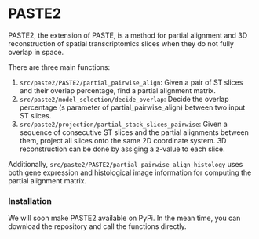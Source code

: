 # PASTE2


PASTE2, the extension of PASTE, is a method for partial alignment and 3D reconstruction of spatial transcriptomics slices when they do not fully overlap in space. 

There are three main functions:
1. `src/paste2/PASTE2/partial_pairwise_align`: Given a pair of ST slices and their overlap percentage, find a partial alignment matrix. 
2. `src/paste2/model_selection/decide_overlap`: Decide the overlap percentage (s parameter of partial_pairwise_align) between two input ST slices.
3. `src/paste2/projection/partial_stack_slices_pairwise`: Given a sequence of consecutive ST slices and the partial alignments between them, project all slices onto the same 2D coordinate system. 3D reconstruction can be done by assiging a z-value to each slice.

Additionally, `src/paste2/PASTE2/partial_pairwise_align_histology` uses both gene expression and histological image information for computing the partial alignment matrix.



### Installation
We will soon make PASTE2 available on PyPi. In the mean time, you can download the repository and call the functions directly.
